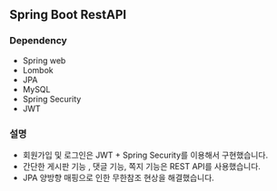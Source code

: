 <h2>Spring Boot RestAPI </h2>
<h3>Dependency</h3>
<ul>
  <li>Spring web</li>
  <li>Lombok</li>
  <li>JPA</li>
  <li>MySQL</li>
  <li>Spring Security</li>
  <li>JWT</li>
</ul>

<h3>설명</h3>
<ul>
  <li>회원가입 및 로그인은 JWT + Spring Security를 이용해서 구현했습니다.</li>
  <li>간단한 게시판 기능 , 댓글 기능, 쪽지 기능은 REST API를 사용했습니다.</li>
  <li>JPA 양방향 매핑으로 인한 무한참조 현상을 해결했습니다.</li>
</ul>
